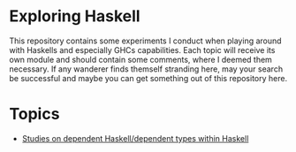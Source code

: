# Exploring Haskell

This repository contains some experiments I conduct when playing around with Haskells and especially GHCs capabilities.
Each topic will receive its own module and should contain some comments, where I deemed them necessary.
If any wanderer finds themself stranding here, may your search be successful and maybe you can get something out of this repository here.

# Topics
* [Studies on dependent Haskell/dependent types within Haskell](https://github.com/ndzik/explore-haskell/tree/main/src/DependentTypes)
